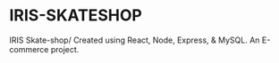 # IRIS-SKATESHOP
IRIS Skate-shop/ Created using React, Node, Express, &amp; MySQL. An E-commerce project.
